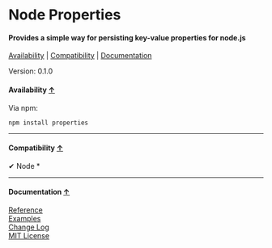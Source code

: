 <a name="start"></a>

Node Properties
===============

#### Provides a simple way for persisting key-value properties for node.js ####

[Availability](#availability) | [Compatibility](#compatibility) | [Documentation](#documentation)

Version: 0.1.0

<a name="availability"></a>
#### Availability [↑](#start) ####

Via npm:

```
npm install properties
```

***

<a name="compatibility"></a>
#### Compatibility [↑](#start) ####

✔ Node *

***

<a name="documentation"></a>
#### Documentation [↑](#start) ####
 
[Reference](https://github.com/Gagle/Node-Properties/wiki/Reference)  
[Examples](https://github.com/Gagle/Node-Properties/tree/master/examples)  
[Change Log](https://github.com/Gagle/Node-Properties/wiki/Change-Log)  
[MIT License](https://github.com/Gagle/Node-Properties/blob/master/LICENSE)